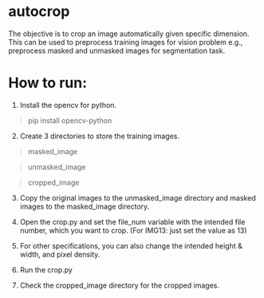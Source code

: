 # autocrop
The objective is to crop an image automatically given specific dimension. This can be used to preprocess training images for vision problem e.g., preprocess masked and unmasked images for segmentation task. 

# How to run:
1. Install the opencv for python.

> pip install opencv-python

2. Create 3 directories to store the training images. 

> masked_image

> unmasked_image

> cropped_image

3. Copy the original images to the unmasked_image directory and masked images to the masked_image directory.

4. Open the crop.py and set the file_num variable with the intended file number, which you want to crop. (For IMG13: just set the value as 13)

5. For other specifications, you can also change the intended height & width, and pixel density. 

6. Run the crop.py

7. Check the cropped_image directory for the cropped images.

